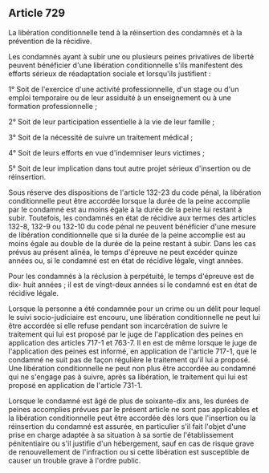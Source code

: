 Article 729
----
La libération conditionnelle tend à la réinsertion des condamnés et à la
prévention de la récidive.

Les condamnés ayant à subir une ou plusieurs peines privatives de liberté
peuvent bénéficier d'une libération conditionnelle s'ils manifestent des efforts
sérieux de réadaptation sociale et lorsqu'ils justifient :

1° Soit de l'exercice d'une activité professionnelle, d'un stage ou d'un emploi
temporaire ou de leur assiduité à un enseignement ou à une formation
professionnelle ;

2° Soit de leur participation essentielle à la vie de leur famille ;

3° Soit de la nécessité de suivre un traitement médical ;

4° Soit de leurs efforts en vue d'indemniser leurs victimes ;

5° Soit de leur implication dans tout autre projet sérieux d'insertion ou de
réinsertion.

Sous réserve des dispositions de l'article 132-23 du code pénal, la libération
conditionnelle peut être accordée lorsque la durée de la peine accomplie par le
condamné est au moins égale à la durée de la peine lui restant à subir.
Toutefois, les condamnés en état de récidive aux termes des articles 132-8,
132-9 ou 132-10 du code pénal ne peuvent bénéficier d'une mesure de libération
conditionnelle que si la durée de la peine accomplie est au moins égale au
double de la durée de la peine restant à subir. Dans les cas prévus au présent
alinéa, le temps d'épreuve ne peut excéder quinze années ou, si le condamné est
en état de récidive légale, vingt années.

Pour les condamnés à la réclusion à perpétuité, le temps d'épreuve est de dix-
huit années ; il est de vingt-deux années si le condamné est en état de récidive
légale.

Lorsque la personne a été condamnée pour un crime ou un délit pour lequel le
suivi socio-judiciaire est encouru, une libération conditionnelle ne peut lui
être accordée si elle refuse pendant son incarcération de suivre le traitement
qui lui est proposé par le juge de l'application des peines en application des
articles 717-1 et 763-7. Il en est de même lorsque le juge de l'application des
peines est informé, en application de l'article 717-1, que le condamné ne suit
pas de façon régulière le traitement qu'il lui a proposé. Une libération
conditionnelle ne peut non plus être accordée au condamné qui ne s'engage pas à
suivre, après sa libération, le traitement qui lui est proposé en application de
l'article 731-1.

Lorsque le condamné est âgé de plus de soixante-dix ans, les durées de peines
accomplies prévues par le présent article ne sont pas applicables et la
libération conditionnelle peut être accordée dès lors que l'insertion ou la
réinsertion du condamné est assurée, en particulier s'il fait l'objet d'une
prise en charge adaptée à sa situation à sa sortie de l'établissement
pénitentiaire ou s'il justifie d'un hébergement, sauf en cas de risque grave de
renouvellement de l'infraction ou si cette libération est susceptible de causer
un trouble grave à l'ordre public.
